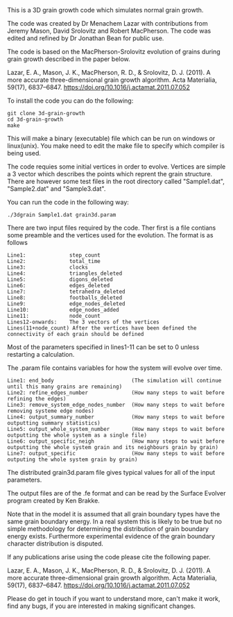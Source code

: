 This is a 3D grain growth code which simulates normal grain growth.

The code was created by Dr Menachem Lazar with contributions from Jeremy Mason, David Srolovitz and Robert MacPherson. The code was edited and refined by Dr Jonathan Bean for public use. 

The code is based on the MacPherson-Srolovitz evolution of grains during grain growth described in the paper below. 

Lazar, E. A., Mason, J. K., MacPherson, R. D., & Srolovitz, D. J. (2011). A more accurate three-dimensional grain growth algorithm. Acta Materialia, 59(17), 6837–6847. https://doi.org/10.1016/j.actamat.2011.07.052

To install the code you can do the following:

    git clone 3d-grain-growth
    cd 3d-grain-growth
    make

This will make a binary (executable) file which can be run on windows or linux(unix). You make need to edit the make file to specify which compiler is being used. 

The code requies some initial vertices in order to evolve. Vertices are simple a 3 vector which describes the points which reprent the grain structure. There are however some test files in the root directory called "Sample1.dat", "Sample2.dat" and "Sample3.dat". 

You can run the code in the following way:

    ./3dgrain Sample1.dat grain3d.param

There are two input files required by the code. Ther first is a file contians some preamble and the vertices used for the evolution. The format is as follows

    Line1:				step_count
    Line2:				total_time
    Line3:				clocks
    Line4:				triangles_deleted
    Line5:				digons_deleted
    Line6:				edges_deleted
    Line7:				tetrahedra_deleted
    Line8:				footballs_deleted
    Line9:				edge_nodes_deleted
    Line10:				edge_nodes_added
    Line11:			    node_count
	Lines12-onwards:	The 3 vectors of the vertices
	Lines(11+node_count) After the vertices have been defined the connectivity of each grain should be defined

Most of the parameters specified in lines1-11 can be set to 0 unless restarting a calculation.

The .param file contains variables for how the system will evolve over time.

    Line1: end_body							(The simulation will continue until this many grains are remaining)
	Line2: refine_edges_number				(How many steps to wait before refining the edges)
	Line3: remove_system_edge_nodes_number  (How many steps to wait before removing systeme edge nodes)
	Line4: output_summary_number			(How many steps to wait before outputting summary statistics)
	Line5: output_whole_system_number		(How many steps to wait before outputting the whole system as a single file)
	Line6: output_specific_neigh			(How many steps to wait before outputting the whole system grain and its neighbours grain by grain)
	Line7: output_specific					(How many steps to wait before outputing the whole system grain by grain)

The distributed grain3d.param file gives typical values for all of the input parameters.

The output files are of the .fe format and can be read by the Surface Evolver program created by Ken Brakke.

Note that in the model it is assumed that all grain boundary types have the same grain boundary energy. In a real system this is likely to be true but no simple methodology for determining the distribution of grain boundary energy exists. Furthermore experimental evidence of the grain boundary character distribution is disputed.



If any publications arise using the code please cite the following paper.

Lazar, E. A., Mason, J. K., MacPherson, R. D., & Srolovitz, D. J. (2011). A more accurate three-dimensional grain growth algorithm. Acta Materialia, 59(17), 6837–6847. https://doi.org/10.1016/j.actamat.2011.07.052

Please do get in touch if you want to understand more, can't make it work, find any bugs, if you are interested in making significant changes.
